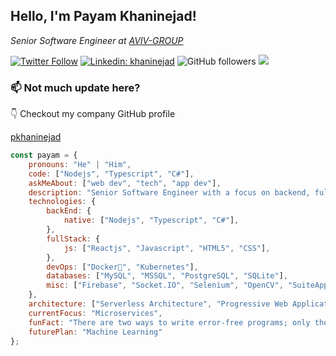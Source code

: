 <h2>Hello, I'm Payam Khaninejad! </h2>
<p><em>Senior Software Engineer at <a href="https://aviv-group.com">AVIV-GROUP</a></em></p>

[![Twitter Follow](https://img.shields.io/twitter/follow/khaninejad?label=Follow)](https://twitter.com/intent/follow?screen_name=khaninejad)
[![Linkedin: khaninejad](https://img.shields.io/badge/-khaninejad-blue?style=flat-square&logo=Linkedin&logoColor=white&link=https://www.linkedin.com/in/khaninejad)](https://www.linkedin.com/in/khaninejad/)
![GitHub followers](https://img.shields.io/github/followers/khaninejad?label=Follow&style=social)
![](https://visitor-badge.glitch.me/badge?page_id=khaninejad.khaninejad)

### 📫 Not much update here?

👇 Checkout my company GitHub profile

<a href="https://github.com/pkhaninejad" target="_blank">pkhaninejad</a>


```javascript
const payam = {
    pronouns: "He" | "Him",
    code: ["Nodejs", "Typescript", "C#"],
    askMeAbout: ["web dev", "tech", "app dev"],
    description: "Senior Software Engineer with a focus on backend, full-stack, and a bit of DevOps",
    technologies: {
        backEnd: {
            native: ["Nodejs", "Typescript", "C#"],
        },
        fullStack: {
            js: ["Reactjs", "Javascript", "HTML5", "CSS"],
        },
        devOps: ["Docker🐳", "Kubernetes"],
        databases: ["MySQL", "MSSQL", "PostgreSQL", "SQLite"],
        misc: ["Firebase", "Socket.IO", "Selenium", "OpenCV", "SuiteApp"]
    },
    architecture: ["Serverless Architecture", "Progressive Web Applications", "Single Page Applications", "Microservices"],
    currentFocus: "Microservices",
    funFact: "There are two ways to write error-free programs; only the third one works",
    futurePlan: "Machine Learning"
};
```
